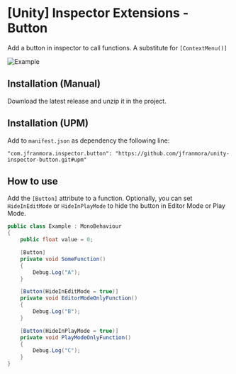 # [Unity] Inspector Extensions - Button

Add a button in inspector to call functions. A substitute for `[ContextMenu()]`

![Example](https://i.imgur.com/64ZJT80.png)

## Installation (Manual)
Download the latest release and unzip it in the project.

## Installation (UPM)
Add to `manifest.json` as dependency the following line:

`"com.jfranmora.inspector.button": "https://github.com/jfranmora/unity-inspector-button.git#upm"`

## How to use

Add the `[Button]` attribute to a function.
Optionally, you can set `HideInEditMode` or `HideInPlayMode` to hide the button in Editor Mode or Play Mode.

``` C#
public class Example : MonoBehaviour
{
    public float value = 0;

    [Button]
    private void SomeFunction()
    {
        Debug.Log("A");
    }

    [Button(HideInEditMode = true)]
    private void EditorModeOnlyFunction()
    {
        Debug.Log("B");
    }

    [Button(HideInPlayMode = true)]
    private void PlayModeOnlyFunction()
    {
        Debug.Log("C");
    }
}
```
